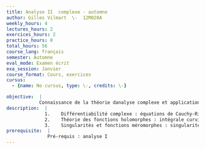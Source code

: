 ```yaml
---
title: Analyse II  complexe - automne
author: Gilles Vilmart  \-  12M020A
weekly_hours: 4
lectures_hours: 2
exercices_hours: 2
practice_hours: 0
total_hours: 56
course_lang: français
semester: Automne
eval_mode: Examen écrit
exa_session: Janvier
course_format: Cours, exercices
cursus:
  - {name: No cursus, type: \-, credits: \-}

objective:  |
            Connaissance de la théorie danalyse complexe et applications à des problèmes concrets.
description:  |
              1.	Différentiabilité complexe : équations de Cauchy-Riemann, fonctions analytiques, calcul avec des séries, fonction exponentielle, logarithme.
              2.	Théorie des fonctions holomorphes : intégrale curviligne, formule intégrale de Cauchy, théorème de Liouville, prolongement analytique.
              3.	Singularités et fonctions méromorphes : singularités isolées, théorème des résidus, calcul des intégrales, fonctions méromorphes, principe de largument.
prerequisite:  |
               Pré-requis : analyse I
---
```

